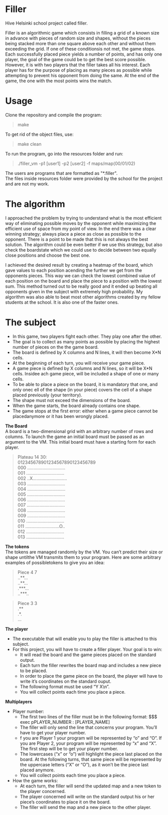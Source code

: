 # Filler
Hive Helsinki school project called filler.

Filler is an algorithmic game which consists in filling a grid of a known size in advance with pieces of random size and shapes, without the pieces being stacked more than one square above each other and without them exceeding the grid. If one of these conditionsis not met, the game stops. Each successfully placed piece yields a number of points, and has only one player, the goal of the game could be to get the best score possible. However, it is with two players that the filler takes all his interest. Each player has for the purpose of placing as many pieces as possible while attempting to prevent his opponent from doing the same. At the end of the game, the one with the most points wins the match.

# Usage
Clone the repository and compile the program:
> make 

To get rid of the object files, use:
> make clean

To run the program, go into the resources folder and run:
> ./filler_vm -p1 [user1] -p2 [user2] -f maps/map(00/01/02)

The users are programs that are formatted as "*.filler". \
The files inside resources folder were provided by the school for the project and are not my work.

# The algorithm
I approached the problem by trying to understand what is the most efficient way of eliminating possible moves by the opponent while maximizing the efficient use of space from my point of view. In the end there was a clear winning strategy; always place a piece as close as possible to the opponent. There is a point to be made that this is not always the best solution. The algorithm could be even better if we use this strategy, but also check the boardstate which we could use to decide between two equally close positions and choose the best one.

I achieved the desired result by creating a heatmap of the board, which gave values to each position acending the further we get from the opponents pieces. This way we can check the lowest combined value of each position on the board and place the piece to a position with the lowest sum. This method turned out to be really good and it ended up beating all opponents given in the subject with extremely high probability. My algorithm was also able to beat most other algorithms created by my fellow students at the school. It is also one of the faster ones.

# The subject

- In this game, two players fight each other. They play one after the other.
- The goal is to collect as many points as possible by placing the highest number of pieces on the the game board.
- The board is defined by X columns and N lines, it will then become X*N cells.
- At the beginning of each turn, you will receive your game piece.
- A game piece is defined by X columns and N lines, so it will be X*N cells. Insidee ach game piece, will be included a shape of one or many cells.
- To be able to place a piece on the board, it is mandatory that one, and only onec ell of the shape (in your piece) covers the cell of a shape placed previously (your territory).
- The shape must not exceed the dimensions of the board.
- When the game starts, the board already contains one shape.
- The game stops at the first error: either when a game piece cannot be placedanymore or it has been wrongly placed.

**The Board** \
A board is a two-dimensional grid with an arbitrary number of rows and columns. To launch the game an initial board must be passed as an argument to the VM. This initial board must have a starting form for each player.
>Plateau 14 30: \
    012345678901234567890123456789 \
000 .............................. \
001 .............................. \
002 ..X........................... \
003 .............................. \
004 .............................. \
005 .............................. \
006 .............................. \
007 .............................. \
008 .............................. \
009 .............................. \
010 .............................. \
011 ...........................O.. \
012 .............................. \
013 ..............................

**The tokens** \
The tokens are managed randomly by the VM. You can’t predict their size or shape untilthe VM transmits them to your program. Here are some arbitrary examples of possibletokens to give you an idea:
>Piece 4 7 \
..\*\*... \
..\*\*... \
.\*\*\*... \
..\*\*\*..

>Piece 3 3 \
.\*\* \
.\*. \
...

**The player** 
- The executable that will enable you to play the filler is attached to this subject.
- For this project, you will have to create a filler player. Your goal is to win:
  - It will read the board and the game pieces placed on the standard output.
  - Each turn the filler rewrites the board map and includes a new piece to be placed.
  - In order to place the game piece on the board, the player will have to write it’s coordinates on the standard ouput.
  - The following format must be used “Y X\n”.
  - You will collect points each time you place a piece.

**Multiplayers** 
- Player number:
  - The first two lines of the filler must be in the following format: $$$ exec pPLAYER_NUMBER : [PLAYER_NAME]
  - The filler will only send the line that concerns your program. You’ll have to get your player number.
  - f you are Player 1 your program will be represented by “o” and “O”. If you are Player 2, your program will be represented by “x” and “X”. The first step will be to get your player number.
  - The lowercases (“x” or “o”) will highlight the piece last placed on the board. At the following turns, that same piece will be represented by the uppercase letters (“X” or “O”), as it won’t be the piece last placed anymore.
  - You will collect points each time you place a piece.
- How the game works:
  - At each turn, the filler will send the updated map and a new token to the player concerned.
  - The player concerned will write on the standard output his or her piece’s coordinates to place it on the board.
  - The filler will send the map and a new piece to the other player.


